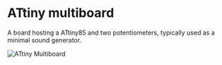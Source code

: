 # ATtiny multiboard

A board hosting a ATtiny85 and two potentiometers, typically used as a minimal sound generator.

![ATtiny Multiboard](examples/screenshot.png)


